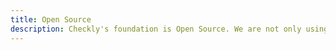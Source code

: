 ```yaml
---
title: Open Source
description: Checkly's foundation is Open Source. We are not only using but building and supporting Open Source. To grow the OSS and headless automation community, we want to give back and allow developers to keep doing incredible things.
---
```

